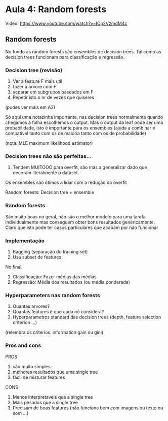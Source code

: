 # Aula 4: Random forests

Video: https://www.youtube.com/watch?v=ICp2VzmdM4c

## Random forests

No fundo as random forests são ensembles de decision trees. Tal como as decision trees funcionam para classificação e regressão.

### Decision tree (revisão)

1. Ver a feature F mais util 
2. fazer a arvore com F
3. separar em subgrupos baseados em F
4. Repetir isto o nr de vezes que quiseres

(podes ver mais em A2)

Só aqui uma notazinha importante, nas decision trees normalmente quando chegamos à folha escolhemos o output. Mas o output da leaf pode ser uma probabilidade, isto é importante para os ensembles (ajuda a combinar é compativel tanto com os de maioria tanto com os de probabilidade)

(nota: MLE maximum likelihood estimator)

### Decision trees não são perfeitas... 

1. Tendem MUITOOO para overfit, são más a generalizar dado que decoram literalmente o dataset.

Os ensembles são ótimos a lidar com a redução do overfit

Random forests: Decision tree + ensemble

### Random forests

São muito boas no geral, não são o melhor modelo para uma tarefa individualmente mas conseguem obter bons resultados genéricamente. Claro que isto pode ter casos particulares que acabam por não funcionar

### Implementação 

1. Bagging (separação do training set)
2. Usa subset de features

No final

1. Classificação: Fazer médias das médias
2. Regressão: Média dos resultados (ou média ponderada)

### Hyperparameters nas random forests

1. Quantas arvores?
2. Quantas features é que cada nó considera?
3. Hyperparametros standard das decision trees (depth, feature selection criterion ...)

(relembra os critérios: information gain ou gini)

### Pros and cons

PROS

1. são muito simples
2. melhores resultados que uma single tree
3. fácil de misturar features

CONS

1. Menos interpretaveis que a single tree
2. Mais pesados que a single tree
3. Precisam de boas features (não funciona bem com imagens ou texto ou som ...)